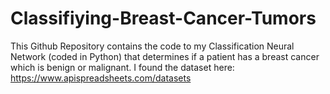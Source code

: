 # Classifiying-Breast-Cancer-Tumors
This Github Repository contains the code to my Classification Neural Network (coded in Python) that determines if a patient has a breast cancer which is benign or malignant.
I found the dataset here: https://www.apispreadsheets.com/datasets
